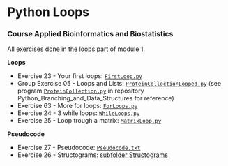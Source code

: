 # Python Loops
### Course Applied Bioinformatics and Biostatistics
All exercises done in the loops part of module 1.

**Loops**
* Exercise 23 - Your first loops: [`FirstLoop.py`](https://github.com/rominafernandez/Python_Loops/blob/master/FirstLoop.py)
* Group Exercise 05 - Loops and Lists: [`ProteinCollectionLooped.py`](https://github.com/rominafernandez/Python_Loops/blob/master/ProteinCollectionLooped.py) (see program [`ProteinCollection.py`](https://github.com/rominafernandez/Python_Branching_and_Datastructures/blob/master/ProteinCollection.py) in repository Python_Branching_and_Data_Structures for reference)
* Exercise 63 - More for loops: [`ForLoops.py`](https://github.com/rominafernandez/Python_Loops/blob/master/ForLoops.py)
* Exercise 24 - 3 while loops: [`WhileLoops.py`](https://github.com/rominafernandez/Python_Loops/blob/master/WhileLoops.py)
* Exercise 25 - Loop trough a matrix: [`MatrixLoop.py`](https://github.com/rominafernandez/Python_Loops/blob/master/MatrixLoop.py)

**Pseudocode**
* Exercise 27 - Pseudocode: [`Pseudocode.txt`](https://github.com/rominafernandez/Python_Loops/blob/master/Pseudocode.txt)
* Exercise 26 - Structograms: [subfolder Structograms](https://github.com/rominafernandez/Python_Loops/tree/master/Structograms)
